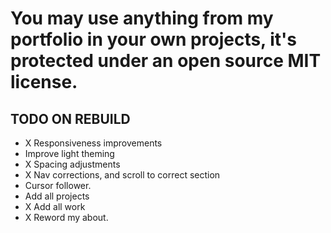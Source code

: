 # You may use anything from my portfolio in your own projects, it's protected under an open source MIT license.


## TODO ON REBUILD

- X Responsiveness improvements
- Improve light theming
- X Spacing adjustments
- X Nav corrections, and scroll to correct section
- Cursor follower.
- Add all projects
- X Add all work
- X Reword my about.